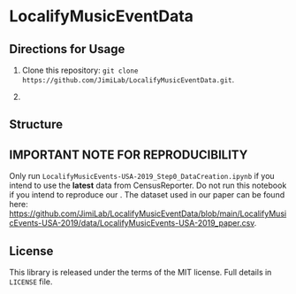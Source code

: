 # LocalifyMusicEventData

## Directions for Usage

1) Clone this repository: ```git clone https://github.com/JimiLab/LocalifyMusicEventData.git```. 

2) 

## Structure


## IMPORTANT NOTE FOR REPRODUCIBILITY

Only run ```LocalifyMusicEvents-USA-2019_Step0_DataCreation.ipynb``` if you intend to use the **latest** data from CensusReporter. Do not run this notebook if you intend to reproduce our . The dataset used in our paper can be found here: https://github.com/JimiLab/LocalifyMusicEventData/blob/main/LocalifyMusicEvents-USA-2019/data/LocalifyMusicEvents-USA-2019_paper.csv. 

## License
This library is released under the terms of the MIT license. Full details in ```LICENSE``` file.
